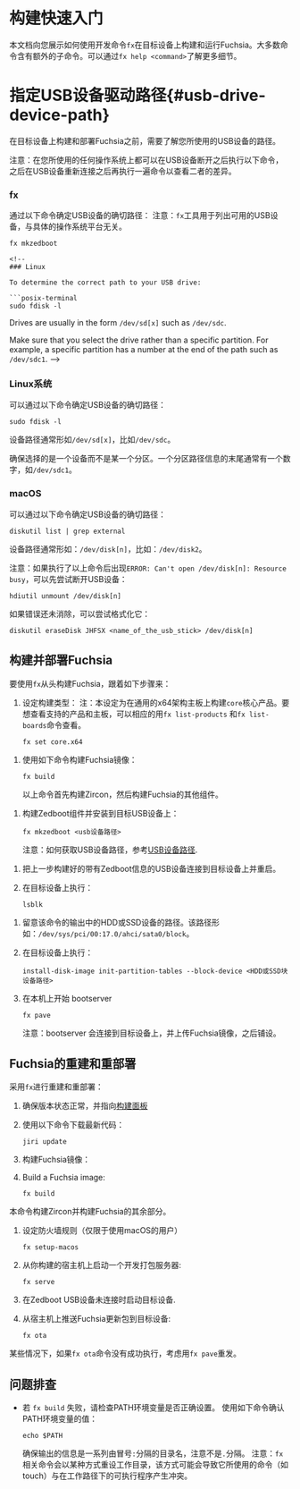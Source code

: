 <!--
# Build and pave quickstart

This document shows you how to build and deploy Fuchsia on a target device with
`fx` development commands. Most of these commands have additional commands, see
`fx help <command>` for details.
-->
# 构建快速入门

本文档向您展示如何使用开发命令`fx`在目标设备上构建和运行Fuchsia。大多数命令含有额外的子命令。可以通过`fx help <command>`了解更多细节。

<!--
## Determine USB drive device path {#usb-drive-device-path}

Before you attempt to build and pave Fuchsia on a target device, you need to
know the path of your USB drive.

Note: For either operating system, you can run the command once with the USB
drive disconnected, then run again with the USB drive connected, to see the
difference.
-->
# 指定USB设备驱动路径{#usb-drive-device-path}

在目标设备上构建和部署Fuchsia之前，需要了解您所使用的USB设备的路径。

注意：在您所使用的任何操作系统上都可以在USB设备断开之后执行以下命令，之后在USB设备重新连接之后再执行一遍命令以查看二者的差异。

<!--
### fx

To determine the correct path to your USB drive:

Note: The `fx` tool is platform agnostic and lists available USB drives.

```posix-terminal
fx mkzedboot
```
-->

### fx

通过以下命令确定USB设备的确切路径：
注意：`fx`工具用于列出可用的USB设备，与具体的操作系统平台无关。

```posix-terminal
fx mkzedboot

<!--
### Linux

To determine the correct path to your USB drive:

```posix-terminal
sudo fdisk -l
```

Drives are usually in the form `/dev/sd[x]` such as `/dev/sdc`.

Make sure that you select the drive rather than a specific partition. For
example, a specific partition has a number at the end of the path such as
`/dev/sdc1`.
-->
### Linux系统

可以通过以下命令确定USB设备的确切路径：
```posix-terminal
sudo fdisk -l
```

设备路径通常形如`/dev/sd[x]`，比如`/dev/sdc`。

确保选择的是一个设备而不是某一个分区。一个分区路径信息的末尾通常有一个数字，如`/dev/sdc1`。

<!--
### macOS

To determine the correct path to your USB drive:

```posix-terminal
diskutil list | grep external
```

Drives are usually in the form `/dev/disk[n]` such as `/dev/disk2`.

Note: If you see `ERROR: Can't open /dev/disk[n]: Resource busy` then you will
have to unmount the USB drive. To do this, run:

```posix-terminal
hdiutil unmount /dev/disk[n]
```

If this does not fix the error, try reformatting the drive:

```posix-terminal
diskutil eraseDisk JHFSX <name_of_the_usb_stick> /dev/disk[n]
```
-->
### macOS

可以通过以下命令确定USB设备的确切路径：

```posix-terminal
diskutil list | grep external
```
设备路径通常形如：`/dev/disk[n]`，比如：`/dev/disk2`。

注意：如果执行了以上命令后出现`ERROR: Can't open /dev/disk[n]: Resource busy`，可以先尝试断开USB设备：

```posix-terminal
hdiutil unmount /dev/disk[n]
```
如果错误还未消除，可以尝试格式化它：

```posix-terminal
diskutil eraseDisk JHFSX <name_of_the_usb_stick> /dev/disk[n]
```

<!--
## Build and deploy Fuchsia

To perform an initial build and deploy of Fuchsia with `fx`, do the following:

1.  Set your build type:

    Note: Configures the build to build the `core` product on a generic x64
    board. For a list of available products and boards, see `fx list-products`
    and `fx list-boards` for lists of available products, respectively.

    ```posix-terminal
    fx set core.x64
    ```
-->
## 构建并部署Fuchsia

要使用`fx`从头构建Fuchsia，跟着如下步骤来：

1. 设定构建类型：
   注：本设定为在通用的x64架构主板上构建`core`核心产品。要想查看支持的产品和主板，可以相应的用`fx list-products`
    和`fx list-boards`命令查看。
    ```posix-terminal
    fx set core.x64
    ```

<!--
1.  Build a Fuchsia image:

    ```posix-terminal
    fx build
    ```

    This command builds Zircon and then the rest of Fuchsia.

-->
1. 使用如下命令构建Fuchsia镜像：
    ```posix-terminal
    fx build
    ```
    
    以上命令首先构建Zircon，然后构建Fuchsia的其他组件。
    
<!--
    
3.  Build the Zedboot media and install to a USB device target:

    Note: For information on obtaining the USB drive device path, see
    [USB drive device path](#usb-drive-device-path).

    ```posix-terminal
    fx mkzedboot <usb_drive_device_path>
    ```
-->
1. 构建Zedboot组件并安装到目标USB设备上：
    
    ```posix-terminal
    fx mkzedboot <usb设备路径>
    ```
    
    注意：如何获取USB设备路径，参考[USB设备路径](#usb-drive-device-path).

<!--
3.  Attach Zedboot USB drive to your target device and reboot that device.

1.  On your target device, run:

    ```posix-terminal
    lsblk
    ```
-->
1. 把上一步构建好的带有Zedboot信息的USB设备连接到目标设备上并重启。
2. 在目标设备上执行：

    ```posix-terminal
    lsblk
    ```

<!--
3.  Take note of the HDD or SSD's device path from the output of `lsblk`. An
    example path looks like `/dev/sys/pci/00:17.0/ahci/sata0/block`.

1.  On your target device, run:

    ```posix-terminal
    install-disk-image init-partition-tables --block-device <BLOCK_DEVICE_PATH>
    ```
-->
1. 留意该命令的输出中的HDD或SSD设备的路径。该路径形如：`/dev/sys/pci/00:17.0/ahci/sata0/block`。
2. 在目标设备上执行：

    ```posix-terminal
    install-disk-image init-partition-tables --block-device <HDD或SSD块设备路径>
    ```

<!--
3.  To start the bootserver, from your host, run:

    Note: The bootserver connects to the target device to upload the Fuchsia
    image and then paves your target device.

    ```posix-terminal
    fx pave
    ```
-->
3. 在本机上开始 bootserver
    ```posix-terminal
    fx pave
    ```
    
    注意：bootserver 会连接到目标设备上，并上传Fuchsia镜像，之后铺设。

<!--
## Rebuild and redeploy Fuchsia

To rebuild and redeploy with `fx`:

1.  Ensure that HEAD is in a good state to pull at the
    [build dashboard](https://luci-milo.appspot.com/p/fuchsia).
1.  Fetch the latest code:

    ```posix-terminal
    jiri update
    ```

1.  Build a Fuchsia image:

    ```posix-terminal
    fx build
    ```

    This command builds Zircon and then the rest of Fuchsia.

1.  (Only for macOS users) Set up firewall rules:

    ```posix-terminal
    fx setup-macos
    ```

1.  From your host, start a development package server:

    ```posix-terminal
    fx serve
    ```

1.  Boot your target device without the Zedboot USB attached.

1.  From your host, push updated Fuchsia packages to the target device:

    ```posix-terminal
    fx ota
    ```

    In some cases, if `fx ota` does not complete successfully, consider repaving
    with `fx pave`.
-->

## Fuchsia的重建和重部署

采用`fx`进行重建和重部署：

1.  确保版本状态正常，并指向[构建面板](https://luci-milo.appspot.com/p/fuchsia)

1. 使用以下命令下载最新代码：

    ```posix-terminal
    jiri update
    ```
1. 构建Fuchsia镜像：
1.  Build a Fuchsia image:

    ```posix-terminal
    fx build
    ```
    
本命令构建Zircon并构建Fuchsia的其余部分。

1. 设定防火墙规则（仅限于使用macOS的用户）

    ```posix-terminal
    fx setup-macos
    ```
    
1. 从你构建的宿主机上启动一个开发打包服务器:

    ```posix-terminal
    fx serve
    ```
1. 在Zedboot USB设备未连接时启动目标设备.
1. 从宿主机上推送Fuchsia更新包到目标设备:

    ```posix-terminal
    fx ota
    ```
某些情况下，如果`fx ota`命令没有成功执行，考虑用`fx pave`重发。
    
<!--
## Troubleshooting

*   If `fx build` fails, make sure that your `PATH` environment variable is set
    correctly.

    Note: The `fx` script changes the working directory in a way that may create
    conflicts between the commands it uses (such as `touch`) and the binaries in
    the working directory.

    To check the value of your `PATH` variable:

    ```posix-terminal
    echo $PATH
    ```

    Make that sure that the output of your `PATH` variable is a list of
    directories separated by colons. Make sure that none of the directories are
    separated by `.`.
-->

## 问题排查

* 若 `fx build` 失败，请检查PATH环境变量是否正确设置。
    使用如下命令确认PATH环境变量的值：
    
    ```posix-terminal
    echo $PATH
    ```
    
    确保输出的信息是一系列由冒号`:`分隔的目录名，注意不是`.`分隔。
    注意：`fx`相关命令会以某种方式重设工作目录，该方式可能会导致它所使用的命令（如touch）与在工作路径下的可执行程序产生冲突。
